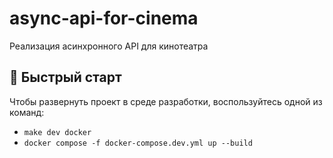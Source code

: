 # async-api-for-cinema
Реализация асинхронного API для кинотеатра

## 🚀 Быстрый старт

Чтобы развернуть проект в среде разработки, воспользуйтесь одной из команд: 
- `make dev docker`
- `docker compose -f docker-compose.dev.yml up --build`
